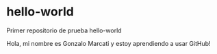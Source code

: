 # hello-world
Primer repositorio de prueba hello-world

Hola, mi nombre es Gonzalo Marcati y estoy aprendiendo a usar GitHub!


